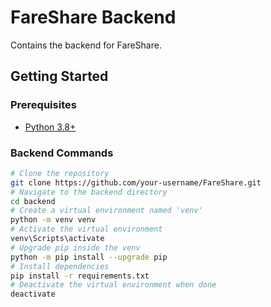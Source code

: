 
# FareShare Backend

Contains the backend for FareShare.

## Getting Started

### Prerequisites

- [Python 3.8+](https://www.python.org/downloads/)

### Backend Commands

```bash
# Clone the repository
git clone https://github.com/your-username/FareShare.git
# Navigate to the backend directory
cd backend
# Create a virtual environment named 'venv'
python -m venv venv
# Activate the virtual environment
venv\Scripts\activate
# Upgrade pip inside the venv
python -m pip install --upgrade pip
# Install dependencies
pip install -r requirements.txt
# Deactivate the virtual environment when done
deactivate
```
